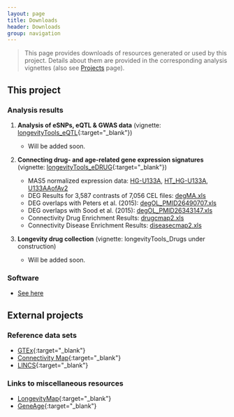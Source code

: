 ```yaml
---
layout: page
title: Downloads
header: Downloads
group: navigation
---
```


> This page provides downloads of resources generated or used by this project. Details about
them are provided in the corresponding analysis vignettes (also see [Projects]({{site.baseurl}}/projects/) 
page).

## This project

### Analysis results 

1. **Analysis of eSNPs, eQTL & GWAS data** (vignette: [longevityTools_eQTL](https://htmlpreview.github.io/?https://github.com/tgirke/longevityTools/blob/master/vignettes/longevityTools_eQTL.html){:target="_blank"})
    * Will be added soon.

2. **Connecting drug- and age-related gene expression signatures** (vignette: [longevityTools_eDRUG](https://htmlpreview.github.io/?https://github.com/tgirke/longevityTools/blob/master/vignettes/longevityTools_eDRUG.html){:target="_blank"})
    * MAS5 normalized expression data: [HG-U133A](http://biocluster.ucr.edu/~tgirke/projects/longevity/cmap/data/HG-U133A/all_mas5exprs.rds),
      [HT_HG-U133A](http://biocluster.ucr.edu/~tgirke/projects/longevity/cmap/data/HT_HG-U133A/all_mas5exprs.rds),
      [U133AAofAv2](http://biocluster.ucr.edu/~tgirke/projects/longevity/cmap/data/U133AAofAv2/all_mas5exprs.rds)
    * DEG Results for 3,587 contrasts of 7,056 CEL files: [degMA.xls](http://biocluster.ucr.edu/~tgirke/projects/longevity/cmap/results/degMA.xls)
    * DEG overlaps with Peters et al. (2015): [degOL_PMID26490707.xls](http://biocluster.ucr.edu/~tgirke/projects/longevity/cmap/results/degOL_PMID26490707.xls)
    * DEG overlaps with Sood et al. (2015): [degOL_PMID26343147.xls](http://biocluster.ucr.edu/~tgirke/projects/longevity/cmap/results/degOL_PMID26343147.xls)
    * Connectivity Drug Enrichment Results: [drugcmap2.xls](http://biocluster.ucr.edu/~tgirke/projects/longevity/cmap/results/drugcmap2.xls)
    * Connectivity Disease Enrichment Results: [diseasecmap2.xls](http://biocluster.ucr.edu/~tgirke/projects/longevity/cmap/results/diseasecmap2.xls)

3. **Longevity drug collection** (vignette: longevityTools_Drugs under construction)
    * Will be added soon.

### Software

* [See here](http://www.longevitygenomics.org/software/)

## External projects

### Reference data sets

* [GTEx](http://www.gtexportal.org/home/){:target="_blank"}
* [Connectivity Map](https://www.broadinstitute.org/cmap/){:target="_blank"}
* [LINCS](http://www.lincsproject.org/data/){:target="_blank"}

### Links to miscellaneous resources

* [LongevityMap](http://genomics.senescence.info/longevity){:target="_blank"}
* [GeneAge](http://genomics.senescence.info/genes/){:target="_blank"}
